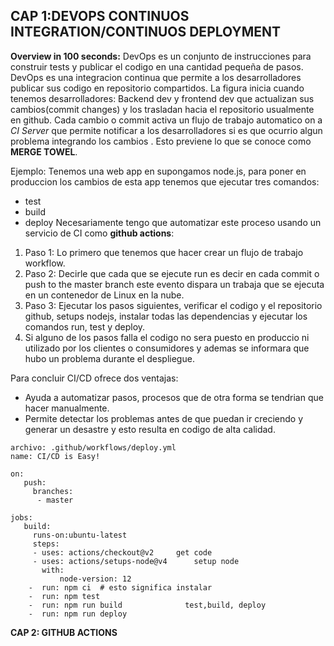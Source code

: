 **CAP 1:DEVOPS CONTINUOS INTEGRATION/CONTINUOS DEPLOYMENT**
---
**Overview in 100 seconds:**
DevOps es un conjunto de instrucciones para construir tests y publicar el codigo en una cantidad pequeña de pasos.
DevOps es una integracion continua que permite a los desarrolladores publicar sus codigo en repositorio compartidos.
La figura inicia cuando tenemos desarrolladores: Backend dev y frontend dev que actualizan sus cambios(commit changes)
y los trasladan hacia el repositorio usualmente en github. Cada cambio o commit activa un flujo de trabajo automatico on a *CI Server*
 que permite notificar a los desarrolladores si es que ocurrio algun problema integrando los cambios .
Esto previene lo que se conoce como **MERGE TOWEL**.

Ejemplo:
Tenemos una web app en supongamos node.js, para poner en produccion los cambios de esta app tenemos que ejecutar tres comandos:
- test
- build
- deploy 
Necesariamente tengo que automatizar este proceso usando un servicio de CI como **github actions**:
1. Paso 1:  Lo primero que tenemos que hacer  crear un flujo de trabajo workflow.
2. Paso 2: Decirle que cada que se ejecute run es decir en cada commit o push to the master branch este evento dispara un trabaja que se ejecuta en un contenedor de Linux en la nube.
3. Paso 3: Ejecutar los pasos siguientes, verificar el codigo y el repositorio github, setups nodejs, instalar todas las dependencias y ejecutar los comandos
run, test y deploy.
4. Si alguno de los pasos falla el codigo no sera puesto en produccio ni utilizado por los clientes o consumidores y ademas se informara que hubo un problema durante el despliegue.

Para concluir CI/CD  ofrece dos ventajas:
- Ayuda a automatizar pasos, procesos que de otra forma se tendrian que hacer manualmente.
- Permite detectar los problemas antes de que puedan ir creciendo y generar un desastre y esto resulta en codigo de alta calidad.
```
archivo: .github/workflows/deploy.yml
name: CI/CD is Easy!

on:
   push:
     branches:
      - master

jobs:
   build:
     runs-on:ubuntu-latest
     steps:
     - uses: actions/checkout@v2     get code
     - uses: actions/setups-node@v4      setup node
       with:
           node-version: 12
    -  run: npm ci  # esto significa instalar
    -  run: npm test
    -  run: npm run build              test,build, deploy
    -  run: npm run deploy    
```
**CAP 2: GITHUB ACTIONS**
